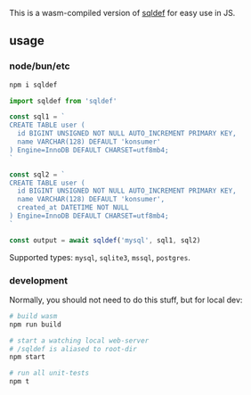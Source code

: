 This is a wasm-compiled version of [sqldef](https://github.com/sqldef/sqldef) for easy use in JS.

## usage

### node/bun/etc

```bash
npm i sqldef
```

```js
import sqldef from 'sqldef'

const sql1 = `
CREATE TABLE user (
  id BIGINT UNSIGNED NOT NULL AUTO_INCREMENT PRIMARY KEY,
  name VARCHAR(128) DEFAULT 'konsumer'
) Engine=InnoDB DEFAULT CHARSET=utf8mb4;
`

const sql2 = `
CREATE TABLE user (
  id BIGINT UNSIGNED NOT NULL AUTO_INCREMENT PRIMARY KEY,
  name VARCHAR(128) DEFAULT 'konsumer',
  created_at DATETIME NOT NULL
) Engine=InnoDB DEFAULT CHARSET=utf8mb4;
`

const output = await sqldef('mysql', sql1, sql2)
```

Supported types: `mysql`, `sqlite3`, `mssql`, `postgres`.

### development

Normally, you should not need to do this stuff, but for local dev:

```bash
# build wasm
npm run build

# start a watching local web-server
# /sqldef is aliased to root-dir
npm start

# run all unit-tests
npm t
```
